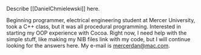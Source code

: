 Describe [[DanielChmielewski]] here.

Beginning programmer, electrical engineering student at Mercer University, took a C++ class, but it was all procedural programming. Interested in starting my OOP experience with Cocoa. Right now, I need help with the simple stuff, like making my NIB files link with my code, but I will continue looking for the answers here. My e-mail is mercerdan@mac.com.